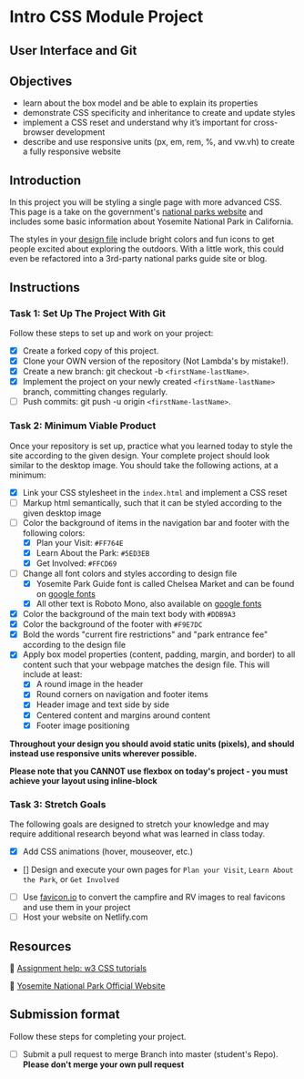 # Intro CSS Module Project

## User Interface and Git

## Objectives

- learn about the box model and be able to explain its properties
- demonstrate CSS specificity and inheritance to create and update styles
- implement a CSS reset and understand why it’s important for cross-browser development
- describe and use responsive units (px, em, rem, %, and vw.vh) to create a fully responsive website

## Introduction

In this project you will be styling a single page with more advanced CSS. This page is a take on the government's [national parks website](https://www.nps.gov/yose/index.htm) and includes some basic information about Yosemite National Park in California.

The styles in your [design file](/design/desktop.jpg) include bright colors and fun icons to get people excited about exploring the outdoors. With a little work, this could even be refactored into a 3rd-party national parks guide site or blog.

## Instructions

### Task 1: Set Up The Project With Git

Follow these steps to set up and work on your project:

- [x] Create a forked copy of this project.
- [x] Clone your OWN version of the repository (Not Lambda's by mistake!).
- [x] Create a new branch: git checkout -b `<firstName-lastName>`.
- [x] Implement the project on your newly created `<firstName-lastName>` branch, committing changes regularly.
- [ ] Push commits: git push -u origin `<firstName-lastName>`.

### Task 2: Minimum Viable Product

Once your repository is set up, practice what you learned today to style the site according to the given design. Your complete project should look similar to the desktop image. You should take the following actions, at a minimum:

- [x] Link your CSS stylesheet in the `index.html` and implement a CSS reset 
- [ ] Markup html semantically, such that it can be styled according to the given desktop image
- [ ] Color the background of items in the navigation bar and footer with the following colors:
  - [x] Plan your Visit: `#FF764E`
  - [x] Learn About the Park: `#5ED3EB`
  - [x] Get Involved: `#FFCD69`
- [ ] Change all font colors and styles according to design file
  - [x] Yosemite Park Guide font is called Chelsea Market and can be found on [google fonts](https://fonts.google.com/specimen/Chelsea+Market)
  - [x] All other text is Roboto Mono, also available on [google fonts](https://fonts.google.com/specimen/Roboto+Mono)
- [x] Color the background of the main text body with `#DDB9A3`
- [x] Color the background of the footer with `#F9E7DC`
- [x] Bold the words "current fire restrictions" and "park entrance fee" according to the design file
- [x] Apply box model properties (content, padding, margin, and border) to all content such that your webpage matches the design file. This will include at least:
  - [x] A round image in the header
  - [x] Round corners on navigation and footer items
  - [x] Header image and text side by side
  - [x] Centered content and margins around content
  - [x] Footer image positioning

**Throughout your design you should avoid static units (pixels), and should instead use responsive units wherever possible.**

**Please note that you CANNOT use flexbox on today's project - you must achieve your layout using inline-block**


### Task 3: Stretch Goals

The following goals are designed to stretch your knowledge and may require additional research beyond what was learned in class today.

- [x] Add CSS animations (hover, mouseover, etc.)
- [] Design and execute your own pages for `Plan your Visit`, `Learn About the Park`, or `Get Involved`
- [ ] Use [favicon.io](https://favicon.io/favicon-converter/) to convert the campfire and RV images to real favicons and use them in your project
- [ ] Host your website on Netlify.com

## Resources

👋 [Assignment help: w3 CSS tutorials](https://www.w3schools.com/css/)

👀 [Yosemite National Park Official Website](https://www.nps.gov/yose/index.htm)

## Submission format

Follow these steps for completing your project.

- [ ] Submit a pull request to merge <firstName-lastName> Branch into master (student's  Repo). **Please don't merge your own pull request**

